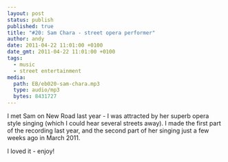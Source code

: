 ```yaml
---
layout: post
status: publish
published: true
title: "#20: Sam Chara - street opera performer"
author: andy
date: 2011-04-22 11:01:00 +0100
date_gmt: 2011-04-22 11:01:00 +0100
tags:
  - music
  - street entertainment
media:
  path: EB/eb020-sam-chara.mp3
  type: audio/mp3
  bytes: 8431727
---
```

I met Sam on New Road last year - I was attracted by her superb opera style 
singing (which I could hear several streets away). I made the first part of the 
recording last year, and the second part of her singing just a few weeks ago in 
March 2011.

I loved it - enjoy!
